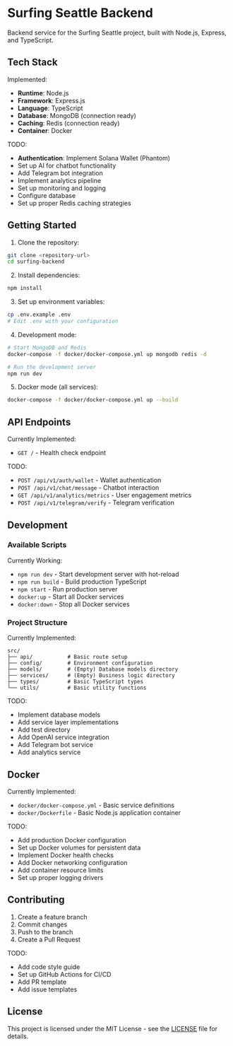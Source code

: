 # Surfing Seattle Backend

Backend service for the Surfing Seattle project, built with Node.js, Express, and TypeScript.

## Tech Stack

Implemented:
- **Runtime**: Node.js
- **Framework**: Express.js
- **Language**: TypeScript
- **Database**: MongoDB (connection ready)
- **Caching**: Redis (connection ready)
- **Container**: Docker

TODO:
- **Authentication**: Implement Solana Wallet (Phantom)
- Set up AI for chatbot functionality
- Add Telegram bot integration
- Implement analytics pipeline
- Set up monitoring and logging
- Configure database 
- Set up proper Redis caching strategies


## Getting Started

1. Clone the repository:
```bash
git clone <repository-url>
cd surfing-backend
```

2. Install dependencies:
```bash
npm install
```

3. Set up environment variables:
```bash
cp .env.example .env
# Edit .env with your configuration
```

4. Development mode:
```bash
# Start MongoDB and Redis
docker-compose -f docker/docker-compose.yml up mongodb redis -d

# Run the development server
npm run dev
```

5. Docker mode (all services):
```bash
docker-compose -f docker/docker-compose.yml up --build
```

## API Endpoints

Currently Implemented:
- `GET /` - Health check endpoint

TODO:
- `POST /api/v1/auth/wallet` - Wallet authentication
- `POST /api/v1/chat/message` - Chatbot interaction
- `GET /api/v1/analytics/metrics` - User engagement metrics
- `POST /api/v1/telegram/verify` - Telegram verification

## Development

### Available Scripts

Currently Working:
- `npm run dev` - Start development server with hot-reload
- `npm run build` - Build production TypeScript
- `npm start` - Run production server
- `docker:up` - Start all Docker services
- `docker:down` - Stop all Docker services


### Project Structure

Currently Implemented:
```
src/
├── api/           # Basic route setup
├── config/        # Environment configuration
├── models/        # (Empty) Database models directory
├── services/      # (Empty) Business logic directory
├── types/         # Basic TypeScript types
└── utils/         # Basic utility functions
```

TODO:
- Implement database models
- Add service layer implementations
- Add test directory
- Add OpenAI service integration
- Add Telegram bot service
- Add analytics service

## Docker

Currently Implemented:
- `docker/docker-compose.yml` - Basic service definitions
- `docker/Dockerfile` - Basic Node.js application container

TODO:
- Add production Docker configuration
- Set up Docker volumes for persistent data
- Implement Docker health checks
- Add Docker networking configuration
- Add container resource limits
- Set up proper logging drivers

## Contributing

1. Create a feature branch
2. Commit changes
3. Push to the branch
4. Create a Pull Request

TODO:
- Add code style guide
- Set up GitHub Actions for CI/CD
- Add PR template
- Add issue templates

## License

This project is licensed under the MIT License - see the [LICENSE](LICENSE) file for details.
